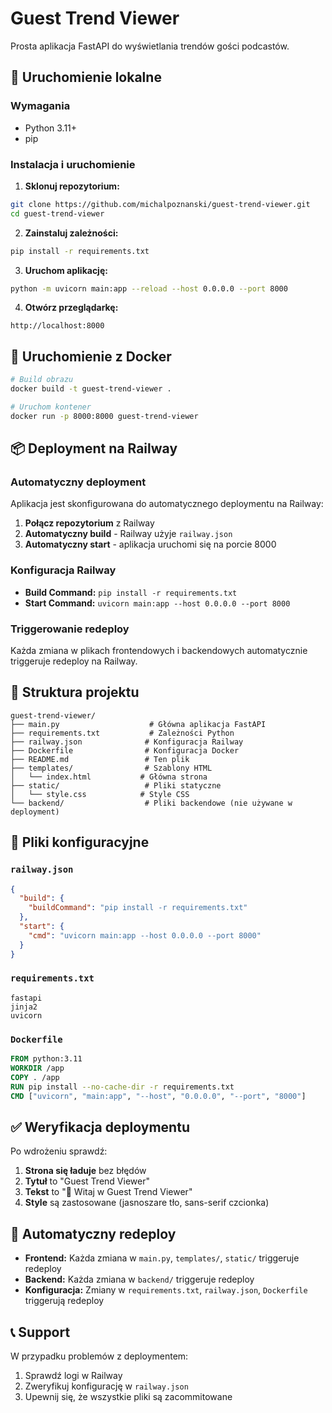 # Guest Trend Viewer

Prosta aplikacja FastAPI do wyświetlania trendów gości podcastów.

## 🚀 Uruchomienie lokalne

### Wymagania
- Python 3.11+
- pip

### Instalacja i uruchomienie

1. **Sklonuj repozytorium:**
```bash
git clone https://github.com/michalpoznanski/guest-trend-viewer.git
cd guest-trend-viewer
```

2. **Zainstaluj zależności:**
```bash
pip install -r requirements.txt
```

3. **Uruchom aplikację:**
```bash
python -m uvicorn main:app --reload --host 0.0.0.0 --port 8000
```

4. **Otwórz przeglądarkę:**
```
http://localhost:8000
```

## 🐳 Uruchomienie z Docker

```bash
# Build obrazu
docker build -t guest-trend-viewer .

# Uruchom kontener
docker run -p 8000:8000 guest-trend-viewer
```

## 📦 Deployment na Railway

### Automatyczny deployment
Aplikacja jest skonfigurowana do automatycznego deploymentu na Railway:

1. **Połącz repozytorium** z Railway
2. **Automatyczny build** - Railway użyje `railway.json`
3. **Automatyczny start** - aplikacja uruchomi się na porcie 8000

### Konfiguracja Railway
- **Build Command:** `pip install -r requirements.txt`
- **Start Command:** `uvicorn main:app --host 0.0.0.0 --port 8000`

### Triggerowanie redeploy
Każda zmiana w plikach frontendowych i backendowych automatycznie triggeruje redeploy na Railway.

## 📁 Struktura projektu

```
guest-trend-viewer/
├── main.py                    # Główna aplikacja FastAPI
├── requirements.txt           # Zależności Python
├── railway.json              # Konfiguracja Railway
├── Dockerfile                # Konfiguracja Docker
├── README.md                 # Ten plik
├── templates/                # Szablony HTML
│   └── index.html           # Główna strona
├── static/                   # Pliki statyczne
│   └── style.css            # Style CSS
└── backend/                  # Pliki backendowe (nie używane w deployment)
```

## 🔧 Pliki konfiguracyjne

### `railway.json`
```json
{
  "build": {
    "buildCommand": "pip install -r requirements.txt"
  },
  "start": {
    "cmd": "uvicorn main:app --host 0.0.0.0 --port 8000"
  }
}
```

### `requirements.txt`
```
fastapi
jinja2
uvicorn
```

### `Dockerfile`
```dockerfile
FROM python:3.11
WORKDIR /app
COPY . /app
RUN pip install --no-cache-dir -r requirements.txt
CMD ["uvicorn", "main:app", "--host", "0.0.0.0", "--port", "8000"]
```

## ✅ Weryfikacja deploymentu

Po wdrożeniu sprawdź:
1. **Strona się ładuje** bez błędów
2. **Tytuł** to "Guest Trend Viewer"
3. **Tekst** to "👋 Witaj w Guest Trend Viewer"
4. **Style** są zastosowane (jasnoszare tło, sans-serif czcionka)

## 🔄 Automatyczny redeploy

- **Frontend:** Każda zmiana w `main.py`, `templates/`, `static/` triggeruje redeploy
- **Backend:** Każda zmiana w `backend/` triggeruje redeploy
- **Konfiguracja:** Zmiany w `requirements.txt`, `railway.json`, `Dockerfile` triggerują redeploy

## 📞 Support

W przypadku problemów z deploymentem:
1. Sprawdź logi w Railway
2. Zweryfikuj konfigurację w `railway.json`
3. Upewnij się, że wszystkie pliki są zacommitowane 